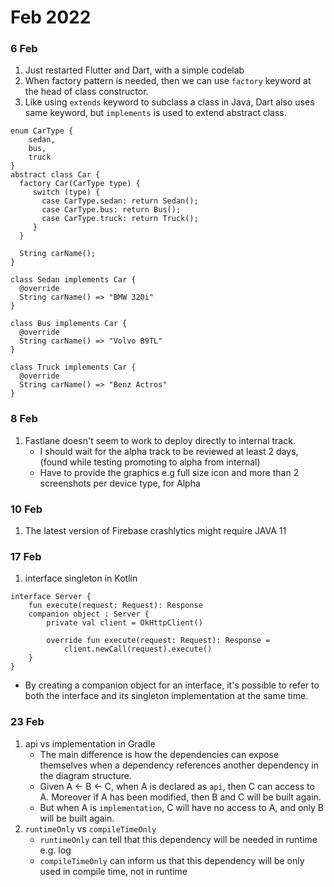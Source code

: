 # Feb 2022
### 6 Feb
1. Just restarted Flutter and Dart, with a simple codelab
2. When factory pattern is needed, then we can use `factory` keyword at the head of class constructor.
3. Like using `extends` keyword to subclass a class in Java, Dart also uses same keyword, but `implements` is used to extend abstract class.

```
enum CarType {
    sedan,
    bus,
    truck
}
abstract class Car {
  factory Car(CarType type) {
     switch (type) {
       case CarType.sedan: return Sedan();
       case CarType.bus: return Bus();
       case CarType.truck: return Truck();
     }
  }
  
  String carName();
}

class Sedan implements Car {
  @override
  String carName() => "BMW 320i"
}

class Bus implements Car {
  @override
  String carName() => "Volvo B9TL"
}

class Truck implements Car {
  @override
  String carName() => "Benz Actros"
}
```
### 8 Feb
1. Fastlane doesn't seem to work to deploy directly to internal track.
   * I should wait for the alpha track to be reviewed at least 2 days, (found while testing promoting to alpha from internal) 
   * Have to provide the graphics e.g full size icon and more than 2 screenshots per device type, for Alpha

### 10 Feb
1. The latest version of Firebase crashlytics might require JAVA 11

### 17 Feb
1. interface singleton in Kotlin
```
interface Server {
    fun execute(request: Request): Response
    companion object : Server {
        private val client = OkHttpClient()
        
        override fun execute(request: Request): Response =
            client.newCall(request).execute()
    }
}
```
* By creating a companion object for an interface, it's possible to refer to both the interface and its singleton implementation at the same time.

### 23 Feb
1. api vs implementation in Gradle
    * The main difference is how the dependencies can expose themselves when a dependency references another dependency in the diagram structure.
    * Given A <- B <- C, when A is declared as `api`, then C can access to A. Moreover if A has been modified, then B and C will be built again.
    * But when A is `implementation`, C will have no access to A, and only B will be built again. 
2. `runtimeOnly` vs `compileTimeOnly`
    * `runtimeOnly` can tell that this dependency will be needed in runtime e.g. log
    * `compileTimeOnly` can inform us that this dependency will be only used in compile time, not in runtime
